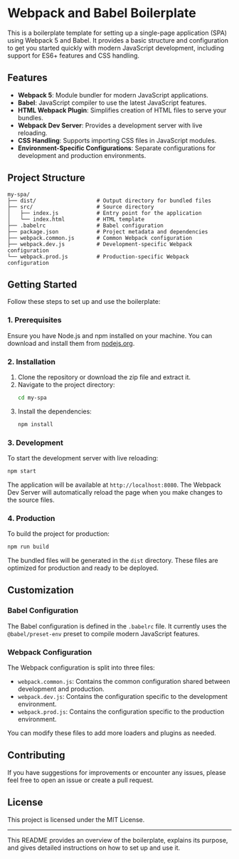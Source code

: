 # Webpack and Babel Boilerplate

This is a boilerplate template for setting up a single-page application (SPA) using Webpack 5 and Babel. It provides a basic structure and configuration to get you started quickly with modern JavaScript development, including support for ES6+ features and CSS handling.

## Features

- **Webpack 5**: Module bundler for modern JavaScript applications.
- **Babel**: JavaScript compiler to use the latest JavaScript features.
- **HTML Webpack Plugin**: Simplifies creation of HTML files to serve your bundles.
- **Webpack Dev Server**: Provides a development server with live reloading.
- **CSS Handling**: Supports importing CSS files in JavaScript modules.
- **Environment-Specific Configurations**: Separate configurations for development and production environments.

## Project Structure

```
my-spa/
├── dist/                   # Output directory for bundled files
├── src/                    # Source directory
│   ├── index.js            # Entry point for the application
│   └── index.html          # HTML template
├── .babelrc                # Babel configuration
├── package.json            # Project metadata and dependencies
├── webpack.common.js       # Common Webpack configuration
├── webpack.dev.js          # Development-specific Webpack configuration
└── webpack.prod.js         # Production-specific Webpack configuration
```

## Getting Started

Follow these steps to set up and use the boilerplate:

### 1. Prerequisites

Ensure you have Node.js and npm installed on your machine. You can download and install them from [nodejs.org](https://nodejs.org/).

### 2. Installation

1. Clone the repository or download the zip file and extract it.
2. Navigate to the project directory:
   ```sh
   cd my-spa
   ```
3. Install the dependencies:
   ```sh
   npm install
   ```

### 3. Development

To start the development server with live reloading:
```sh
npm start
```

The application will be available at `http://localhost:8080`. The Webpack Dev Server will automatically reload the page when you make changes to the source files.

### 4. Production

To build the project for production:
```sh
npm run build
```

The bundled files will be generated in the `dist` directory. These files are optimized for production and ready to be deployed.

## Customization

### Babel Configuration

The Babel configuration is defined in the `.babelrc` file. It currently uses the `@babel/preset-env` preset to compile modern JavaScript features.

### Webpack Configuration

The Webpack configuration is split into three files:
- `webpack.common.js`: Contains the common configuration shared between development and production.
- `webpack.dev.js`: Contains the configuration specific to the development environment.
- `webpack.prod.js`: Contains the configuration specific to the production environment.

You can modify these files to add more loaders and plugins as needed.

## Contributing

If you have suggestions for improvements or encounter any issues, please feel free to open an issue or create a pull request.

## License

This project is licensed under the MIT License.

---

This README provides an overview of the boilerplate, explains its purpose, and gives detailed instructions on how to set up and use it.